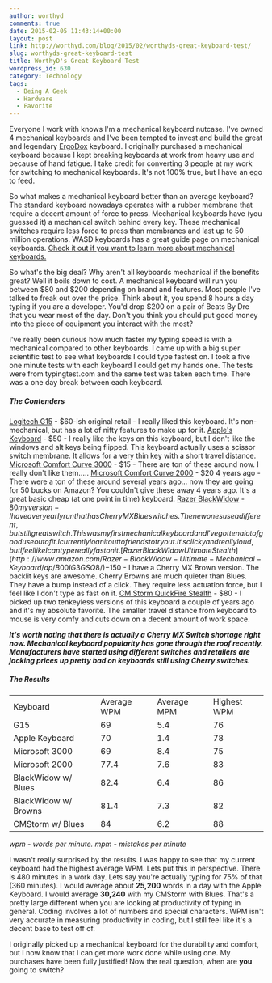 ```yaml
---
author: worthyd
comments: true
date: 2015-02-05 11:43:14+00:00
layout: post
link: http://worthyd.com/blog/2015/02/worthyds-great-keyboard-test/
slug: worthyds-great-keyboard-test
title: WorthyD's Great Keyboard Test
wordpress_id: 630
category: Technology
tags:
  - Being A Geek
  - Hardware
  - Favorite
---
```


Everyone I work with knows I'm a mechanical keyboard nutcase. I've owned 4 mechanical keyboards and I've been tempted to invest and build the great and legendary [ErgoDox](http://ergodox.org/) keyboard. I originally purchased a mechanical keyboard because I kept breaking keyboards at work from heavy use and because of hand fatigue. I take credit for converting 3 people at my work for switching to mechanical keyboards. It's not 100% true, but I have an ego to feed.

So what makes a mechanical keyboard better than an average keyboard? The standard keyboard nowadays operates with a rubber membrane that require a decent amount of force to press. Mechanical keyboards have (you guessed it) a mechanical switch behind every key. These mechanical switches require less force to press than membranes and last up to 50 million operations. WASD keyboards has a great guide page on mechanical keyboards. [Check it out if you want to learn more about mechanical keyboards.](http://www.wasdkeyboards.com/mechanical-keyboard-guide)

So what's the big deal? Why aren't all keyboards mechanical if the benefits great? Well it boils down to cost. A mechanical keyboard will run you between $80 and $200 depending on brand and features. Most people I've talked to freak out over the price. Think about it, you spend 8 hours a day typing if you are a developer. You'd drop \$200 on a pair of Beats By Dre that you wear most of the day. Don't you think you should put good money into the piece of equipment you interact with the most?

I've really been curious how much faster my typing speed is with a mechanical compared to other keyboards. I came up with a big super scientific test to see what keyboards I could type fastest on. I took a five one minute tests with each keyboard I could get my hands one. The tests were from typingtest.com and the same test was taken each time. There was a one day break between each keyboard.

##### The Contenders

[Logitech G15](http://www.amazon.com/Logitech-G15-Gaming-Keyboard-Black/dp/B000UHE8YM) - $60-ish original retail - I really liked this keyboard. It's non-mechanical, but has a lot of nifty features to make up for it.
[Apple's Keyboard](http://store.apple.com/us/product/MB110LL/B/apple-keyboard-with-numeric-keypad-english-usa) - $50 - I really like the keys on this keyboard, but I don't like the windows and alt keys being flipped. This keyboard actually uses a scissor switch membrane. It allows for a very thin key with a short travel distance.
[Microsoft Comfort Curve 3000](http://www.amazon.com/Microsoft-Comfort-Curve-Keyboard-3000/dp/B004V94F5C) - $15 - There are ton of these around now.  I really don't like them.....
[Microsoft Comfort Curve 2000](http://www.amazon.com/Microsoft-Comfort-Curve-Keyboard-2000/dp/B0009ZBRS0) - $20 4 years ago - There were a ton of these around several years ago... now they are going for 50 bucks on Amazon? You couldn't give these away 4 years ago. It's a great basic cheap (at one point in time) keyboard.
[Razer BlackWidow](http://www.amazon.com/Razer-BlackWidow-Expert-Mechanical-Keyboard/dp/B00IG3GP84/) - $80 my version - I have a very early run that has Cherry MX Blue switches.  The new ones use a different, but still great switch.  This was my first mechanical keyboard and I've gotten a lot of good use out of it. I currently loan it out to friends to try out.  It's clicky and really loud, but I feel like I can type really fast on it.
[Razer BlackWidow Ultimate Stealth](http://www.amazon.com/Razer-BlackWidow-Ultimate-Mechanical-Keyboard/dp/B00IG3GSQ8/) -$150 - I have a Cherry MX Brown version. The backlit keys are awesome. Cherry Browns are much quieter than Blues. They have a bump instead of a click. They require less actuation force, but I feel like I don't type as fast on it.
[CM Storm QuickFire Stealth](http://www.amazon.com/CM-Storm-QuickFire-Stealth-Mechanical/dp/B00CKJ2EZI/) - \$80 - I picked up two tenkeyless versions of this keyboard a couple of years ago and it's my absolute favorite. The smaller travel distance from keyboard to mouse is very comfy and cuts down on a decent amount of work space.

**_It's worth noting that there is actually a Cherry MX Switch shortage right now. Mechanical keyboard popularity has gone through the roof recently. Manufacturers have started using different switches and retailers are jacking prices up pretty bad on keyboards still using Cherry switches._**

##### The Results

<table >
<tr >
<td >Keyboard
</td>
<td >Average WPM
</td>
<td >Average MPM
</td>
<td >Highest WPM
</td></tr>
<tr >
<td >G15
</td>
<td >69
</td>
<td >5.4
</td>
<td >76
</td></tr>
<tr >
<td >Apple Keyboard
</td>
<td >70
</td>
<td >1.4
</td>
<td >78
</td></tr>
<tr >
<td >Microsoft 3000
</td>
<td >69
</td>
<td >8.4
</td>
<td >75
</td></tr>
<tr >
<td >Microsoft 2000
</td>
<td >77.4
</td>
<td >7.6
</td>
<td >83
</td></tr>
<tr >
<td >BlackWidow w/ Blues
</td>
<td >82.4
</td>
<td >6.4
</td>
<td >86
</td></tr>
<tr >
<td >BlackWidow w/ Browns
</td>
<td >81.4
</td>
<td >7.3
</td>
<td >82
</td></tr>
<tr >
<td >CMStorm w/ Blues
</td>
<td >84
</td>
<td >6.2
</td>
<td >88
</td></tr>
</table>

_wpm - words per minute. mpm - mistakes per minute_

I wasn't really surprised by the results. I was happy to see that my current keyboard had the highest average WPM. Lets put this in perspective. There is 480 minutes in a work day. Lets say you're actually typing for 75% of that (360 minutes). I would average about **25,200** words in a day with the Apple Keyboard. I would average **30,240** with my CMStorm with Blues. That's a pretty large different when you are looking at productivity of typing in general. Coding involves a lot of numbers and special characters. WPM isn't very accurate in measuring productivity in coding, but I still feel like it's a decent base to test off of.

I originally picked up a mechanical keyboard for the durability and comfort, but I now know that I can get more work done while using one. My purchases have been fully justified! Now the real question, when are **you** going to switch?
